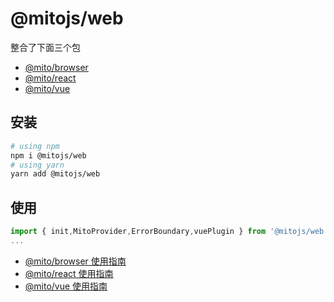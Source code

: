 # @mitojs/web
整合了下面三个包
* [@mito/browser](https://github.com/mitojs/mitojs/tree/master/packages/browser)
* [@mito/react](https://github.com/mitojs/mitojs/tree/master/packages/react)
* [@mito/vue](https://github.com/mitojs/mitojs/tree/master/packages/vue)


## 安装
```bash
# using npm
npm i @mitojs/web
# using yarn
yarn add @mitojs/web
```

## 使用
```js
import { init,MitoProvider,ErrorBoundary,vuePlugin } from '@mitojs/web'
...
```


* [@mito/browser 使用指南](https://github.com/mitojs/mitojs/tree/master/packages/browser)
* [@mito/react 使用指南](https://github.com/mitojs/mitojs/tree/master/packages/react)
* [@mito/vue 使用指南](https://github.com/mitojs/mitojs/tree/master/packages/vue)


